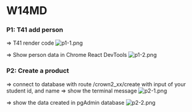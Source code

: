 # W14MD

### P1: T41 add person

=> T41 render code
![p1-1.png](https://i.imgur.com/w3IzCEX.png)

=> Show person data in Chrome React DevTools
![p1-2.png](https://i.imgur.com/uk3iyC0.png)

### P2: Create a product

=> connect to database with route /crown2_xx/create
with input of your student id, and name
=> show the terminal message
![p2-1.png]()

=> show the data created in pgAdmin database
![p2-2.png]()